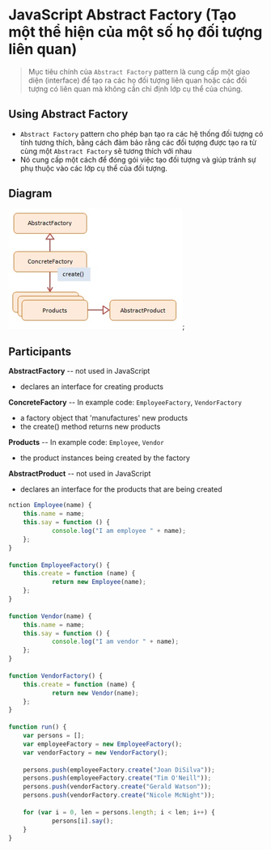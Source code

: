 # JavaScript Abstract Factory (Tạo một thể hiện của một số họ đối tượng liên quan)

> Mục tiêu chính của `Abstract Factory` pattern là cung cấp một giao diện (interface) để tạo ra các họ đối tượng liên quan hoặc các đối tượng có liên quan mà không cần chỉ định lớp cụ thể của chúng.

## Using Abstract Factory

- `Abstract Factory` pattern cho phép bạn tạo ra các hệ thống đối tượng có tính tương thích, bằng cách đảm bảo rằng các đối tượng được tạo ra từ cùng một `Abstract Factory` sẽ tương thích với nhau
- Nó cung cấp một cách để đóng gói việc tạo đối tượng và giúp tránh sự phụ thuộc vào các lớp cụ thể của đối tượng.

## Diagram

![javascript-abstract-factory](javascript-abstract-factory.jpg);

## Participants

**AbstractFactory** -- not used in JavaScript

- declares an interface for creating products

**ConcreteFactory** -- In example code: `EmployeeFactory`, `VendorFactory`

- a factory object that 'manufactures' new products
- the create() method returns new products

**Products** -- In example code: `Employee`, `Vendor`

- the product instances being created by the factory

**AbstractProduct** -- not used in JavaScript

- declares an interface for the products that are being created

```js
nction Employee(name) {
	this.name = name;
	this.say = function () {
			console.log("I am employee " + name);
	};
}

function EmployeeFactory() {
	this.create = function (name) {
			return new Employee(name);
	};
}

function Vendor(name) {
	this.name = name;
	this.say = function () {
			console.log("I am vendor " + name);
	};
}

function VendorFactory() {
	this.create = function (name) {
			return new Vendor(name);
	};
}

function run() {
	var persons = [];
	var employeeFactory = new EmployeeFactory();
	var vendorFactory = new VendorFactory();

	persons.push(employeeFactory.create("Joan DiSilva"));
	persons.push(employeeFactory.create("Tim O'Neill"));
	persons.push(vendorFactory.create("Gerald Watson"));
	persons.push(vendorFactory.create("Nicole McNight"));

	for (var i = 0, len = persons.length; i < len; i++) {
			persons[i].say();
	}
}
```

